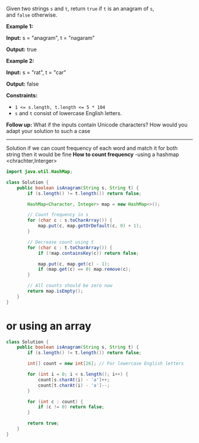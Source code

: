 Given two strings `s` and `t`, return `true` if `t` is an anagram of `s`, and `false` otherwise.

**Example 1:**

**Input:** s = "anagram", t = "nagaram"

**Output:** true

**Example 2:**

**Input:** s = "rat", t = "car"

**Output:** false

**Constraints:**

- `1 <= s.length, t.length <= 5 * 104`
- `s` and `t` consist of lowercase English letters.

**Follow up:** What if the inputs contain Unicode characters? How would you adapt your solution to such a case

---
Solution 
if we can count frequency of each word and match it for both string then it would be fine 
	**How to count frequency**
		-using a hashmap <chrachter,Interger>

```Java
import java.util.HashMap;

class Solution {
    public boolean isAnagram(String s, String t) {
        if (s.length() != t.length()) return false;

        HashMap<Character, Integer> map = new HashMap<>();

        // Count frequency in s
        for (char c : s.toCharArray()) {
            map.put(c, map.getOrDefault(c, 0) + 1);
        }

        // Decrease count using t
        for (char c : t.toCharArray()) {
            if (!map.containsKey(c)) return false;

            map.put(c, map.get(c) - 1);
            if (map.get(c) == 0) map.remove(c);
        }

        // All counts should be zero now
        return map.isEmpty();
    }
}

```

# or using an array
```Java 
class Solution {
    public boolean isAnagram(String s, String t) {
        if (s.length() != t.length()) return false;

        int[] count = new int[26]; // For lowercase English letters

        for (int i = 0; i < s.length(); i++) {
            count[s.charAt(i) - 'a']++;
            count[t.charAt(i) - 'a']--;
        }

        for (int c : count) {
            if (c != 0) return false;
        }

        return true;
    }
}

```
